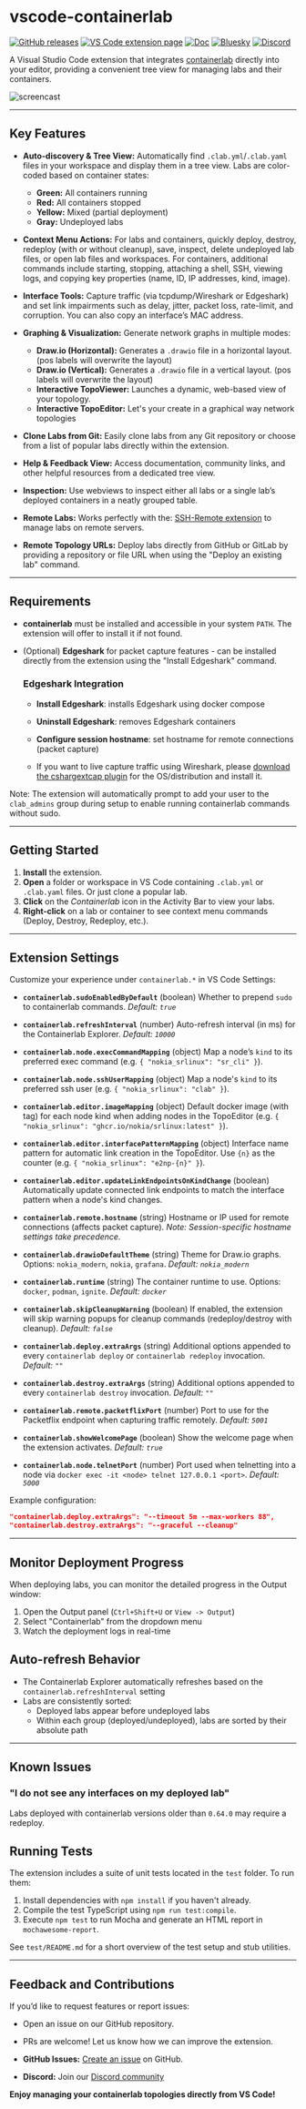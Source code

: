 # vscode-containerlab

[![GitHub releases](https://img.shields.io/github/v/release/srl-labs/vscode-containerlab.svg?style=flat-square&color=00c9ff&labelColor=bec8d2)](https://github.com/srl-labs/vscode-containerlab/releases)
[![VS Code extension page](https://img.shields.io/visual-studio-marketplace/i/srl-labs.vscode-containerlab?style=flat-square&color=00c9ff&labelColor=bec8d2)](https://marketplace.visualstudio.com/items?itemName=srl-labs.vscode-containerlab)
[![Doc](https://img.shields.io/badge/Docs-containerlab.dev-blue?style=flat-square&color=00c9ff&labelColor=bec8d2)](https://containerlab.dev/manual/vsc-extension/)
[![Bluesky](https://img.shields.io/badge/follow-containerlab-1DA1F2?logo=bluesky&style=flat-square&color=00c9ff&labelColor=bec8d2)](https://bsky.app/profile/containerlab.dev)
[![Discord](https://img.shields.io/discord/860500297297821756?style=flat-square&label=discord&logo=discord&color=00c9ff&labelColor=bec8d2)](https://discord.gg/vAyddtaEV9)

A Visual Studio Code extension that integrates [containerlab](https://containerlab.dev/) directly into your editor, providing a convenient tree view for managing labs and their containers.

![screencast](https://raw.githubusercontent.com/srl-labs/vscode-containerlab/refs/heads/main/resources/screenshot.png)

---
## Key Features

- **Auto-discovery & Tree View:**
  Automatically find `.clab.yml`/`.clab.yaml` files in your workspace and display them in a tree view. Labs are color-coded based on container states:
  - **Green:** All containers running
  - **Red:** All containers stopped
  - **Yellow:** Mixed (partial deployment)
  - **Gray:** Undeployed labs

- **Context Menu Actions:**
  For labs and containers, quickly deploy, destroy, redeploy (with or without cleanup), save, inspect, delete undeployed lab files, or open lab files and workspaces. For containers, additional commands include starting, stopping, attaching a shell, SSH, viewing logs, and copying key properties (name, ID, IP addresses, kind, image).

- **Interface Tools:**
  Capture traffic (via tcpdump/Wireshark or Edgeshark) and set link impairments such as delay, jitter, packet loss, rate-limit, and corruption. You can also copy an interface’s MAC address.

- **Graphing & Visualization:**
  Generate network graphs in multiple modes:
  - **Draw.io (Horizontal):** Generates a `.drawio` file in a horizontal layout. (pos labels will overwrite the layout)
  - **Draw.io (Vertical):** Generates a `.drawio` file in a vertical layout. (pos labels will overwrite the layout)
  - **Interactive TopoViewer:** Launches a dynamic, web-based view of your topology.
  - **Interactive TopoEditor:** Let's your create in a graphical way network topologies

- **Clone Labs from Git:**
  Easily clone labs from any Git repository or choose from a list of popular labs directly within the extension.

- **Help & Feedback View:**
  Access documentation, community links, and other helpful resources from a dedicated tree view.

- **Inspection:**
  Use webviews to inspect either all labs or a single lab’s deployed containers in a neatly grouped table.

- **Remote Labs:**
  Works perfectly with the: [SSH-Remote extension](https://marketplace.visualstudio.com/items?itemName=ms-vscode-remote.remote-ssh) to manage labs on remote servers.
- **Remote Topology URLs:**
  Deploy labs directly from GitHub or GitLab by providing a repository or file URL when using the "Deploy an existing lab" command.

---

## Requirements

- **containerlab** must be installed and accessible in your system `PATH`. The extension will offer to install it if not found.
- (Optional) **Edgeshark** for packet capture features - can be installed directly from the extension using the "Install Edgeshark" command.


    ### Edgeshark Integration
    - **Install Edgeshark**: installs Edgeshark using docker compose
    - **Uninstall Edgeshark**: removes Edgeshark containers
    - **Configure session hostname**: set hostname for remote connections (packet capture)

  - If you want to live capture traffic using Wireshark, please [download the cshargextcap plugin](https://github.com/siemens/cshargextcap/releases) for the OS/distribution and install it.

Note: The extension will automatically prompt to add your user to the `clab_admins` group during setup to enable running containerlab commands without sudo.

---

## Getting Started

1. **Install** the extension.
2. **Open** a folder or workspace in VS Code containing `.clab.yml` or `.clab.yaml` files. Or just clone a popular lab.
3. **Click** on the _Containerlab_ icon in the Activity Bar to view your labs.
4. **Right-click** on a lab or container to see context menu commands (Deploy, Destroy, Redeploy, etc.).

---
## Extension Settings

Customize your experience under `containerlab.*` in VS Code Settings:

- **`containerlab.sudoEnabledByDefault`** (boolean)
  Whether to prepend `sudo` to containerlab commands.
  _Default: `true`_

- **`containerlab.refreshInterval`** (number)
  Auto-refresh interval (in ms) for the Containerlab Explorer.
  _Default: `10000`_

- **`containerlab.node.execCommandMapping`** (object)
  Map a node’s `kind` to its preferred exec command (e.g. `{ "nokia_srlinux": "sr_cli" }`).

- **`containerlab.node.sshUserMapping`** (object)
  Map a node's `kind` to its preferred ssh user (e.g. `{ "nokia_srlinux": "clab" }`).

- **`containerlab.editor.imageMapping`** (object)
  Default docker image (with tag) for each node kind when adding nodes in the TopoEditor (e.g. `{ "nokia_srlinux": "ghcr.io/nokia/srlinux:latest" }`).

- **`containerlab.editor.interfacePatternMapping`** (object)
  Interface name pattern for automatic link creation in the TopoEditor. Use `{n}` as the counter (e.g. `{ "nokia_srlinux": "e2np-{n}" }`).

- **`containerlab.editor.updateLinkEndpointsOnKindChange`** (boolean)
  Automatically update connected link endpoints to match the interface pattern when a node's kind changes.

- **`containerlab.remote.hostname`** (string)
  Hostname or IP used for remote connections (affects packet capture).
  _Note: Session-specific hostname settings take precedence._

- **`containerlab.drawioDefaultTheme`** (string)
  Theme for Draw.io graphs. Options: `nokia_modern`, `nokia`, `grafana`.
  _Default: `nokia_modern`_

- **`containerlab.runtime`** (string)
  The container runtime to use. Options: `docker`, `podman`, `ignite`.
  _Default: `docker`_

- **`containerlab.skipCleanupWarning`** (boolean)
  If enabled, the extension will skip warning popups for cleanup commands (redeploy/destroy with cleanup).
  _Default: `false`_

- **`containerlab.deploy.extraArgs`** (string)
  Additional options appended to every `containerlab deploy` or `containerlab redeploy` invocation.
  _Default: `""`_

- **`containerlab.destroy.extraArgs`** (string)
  Additional options appended to every `containerlab destroy` invocation.
  _Default: `""`_

- **`containerlab.remote.packetflixPort`** (number)
  Port to use for the Packetflix endpoint when capturing traffic remotely.
  _Default: `5001`_

- **`containerlab.showWelcomePage`** (boolean)
  Show the welcome page when the extension activates.
  _Default: `true`_

- **`containerlab.node.telnetPort`** (number)
  Port used when telnetting into a node via `docker exec -it <node> telnet 127.0.0.1 <port>`.
  _Default: `5000`_

Example configuration:

```json
"containerlab.deploy.extraArgs": "--timeout 5m --max-workers 88",
"containerlab.destroy.extraArgs": "--graceful --cleanup"
```


---

## Monitor Deployment Progress
When deploying labs, you can monitor the detailed progress in the Output window:
1. Open the Output panel (`Ctrl+Shift+U` or `View -> Output`)
2. Select "Containerlab" from the dropdown menu
3. Watch the deployment logs in real-time

## Auto-refresh Behavior
- The Containerlab Explorer automatically refreshes based on the `containerlab.refreshInterval` setting
- Labs are consistently sorted:
  - Deployed labs appear before undeployed labs
  - Within each group (deployed/undeployed), labs are sorted by their absolute path


---

## Known Issues

### "I do not see any interfaces on my deployed lab"
Labs deployed with containerlab versions older than `0.64.0` may require a redeploy.

## Running Tests
The extension includes a suite of unit tests located in the `test` folder. To run them:

1. Install dependencies with `npm install` if you haven't already.
2. Compile the test TypeScript using `npm run test:compile`.
3. Execute `npm test` to run Mocha and generate an HTML report in `mochawesome-report`.

See `test/README.md` for a short overview of the test setup and stub utilities.

---

## Feedback and Contributions

If you’d like to request features or report issues:
- Open an issue on our GitHub repository.
- PRs are welcome! Let us know how we can improve the extension.

- **GitHub Issues:** [Create an issue](https://github.com/srl-labs/vscode-containerlab/issues) on GitHub.
- **Discord:** Join our [Discord community](https://discord.gg/vAyddtaEV9)

**Enjoy managing your containerlab topologies directly from VS Code!**
